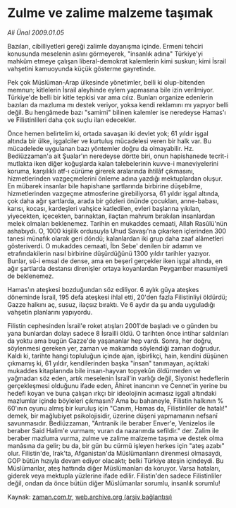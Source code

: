 # Zulme ve zalime malzeme taşımak

*Ali Ünal 2009.01.05*

<tr><td class="metin" colspan="2" style="padding-top: 20px; padding-left: 5px; padding-right: 10px;">Bazıları, cibilliyetleri gereği zalimle dayanışma içinde. Ermeni tehciri konusunda meselenin aslını görmeyerek, "insanlık adına" Türkiye'yi mahkûm etmeye çalışan liberal-demokrat kalemlerin kimi suskun; kimi İsrail vahşetini kamuoyunda küçük gösterme gayretinde.</td></tr><tr><td class="metin" colspan="2" style="padding-top: 20px; padding-left: 5px; padding-right: 10px;"><p> Pek çok Müslüman-Arap ülkesinde yönetimler, belli ki olup-bitenden memnun; kitlelerin İsrail aleyhinde eylem yapmasına bile izin verilmiyor. Türkiye'de belli bir kitle tepkisi var ama cılız. Bunları organize edenlerin bazıları da mazluma mı destek veriyor, yoksa kendi reklamını mı yapıyor belli değil. Bu hengâmede bazı "samimi" bilinen kalemler ise neredeyse Hamas'ı ve Filistinlileri daha çok suçlu ilan edecekler.
<p>Önce hemen belirtelim ki, ortada savaşan iki devlet yok; 61 yıldır işgal altında bir ülke, işgalciler ve kurtuluş mücadelesi veren bir halk var. Bu mücadelede uygulanan bazı yöntemler doğru da olmayabilir. Hz. Bediüzzaman'a ait Şualar'ın neredeyse dörtte biri, onun hapishanede tecrit-i mutlakta iken diğer koğuşlarda kalan talebelerinin kuvve-i maneviyelerini koruma, karşılıklı atf-ı cürüme girerek aralarında ihtilâf çıkmasını, hizmetlerinden vazgeçmelerini önleme adına yazdığı mektuplardan oluşur. En mübarek insanlar bile hapishane şartlarında birbirine düşebilme, hizmetlerinden vazgeçme atmosferine girebiliyorsa, 61 yıldır işgal altında, çok daha ağır şartlarda, arada bir gözleri önünde çocukları, anne-babası, karısı, kocası, kardeşleri vahşice katledilen, evleri başlarına yıkılan, yiyecekten, içecekten, barınaktan, ilaçtan mahrum bırakılan insanlardan melek olmaları beklenemez. Tarihin en mukaddes cemaati, Allah Rasûlü'nün ashabıydı. O, 1000 kişilik ordusuyla Uhud Savaşı'na çıkarken içlerinden 300 tanesi münafık olarak geri döndü; kalanlardan iki grup daha zaaf alâmetleri gösteriverdi. O mukaddes cemaati, İbn Sebe' denilen bir adamın ve etrafındakilerin nasıl birbirine düşürdüğünü 1300 yıldır tarihler yazıyor. Bunlar, sû-i emsal de dense, ama en beşerî gerçekler iken işgal altında, en ağır şartlarda destansı direnişler ortaya koyanlardan Peygamber masumiyeti de beklenemez.
<p>Hamas'ın ateşkesi bozduğundan söz ediliyor. 6 aylık güya ateşkes döneminde İsrail, 195 defa ateşkesi ihlal etti, 20'den fazla Filistinliyi öldürdü; Gazze halkını aç, susuz, ilaçsız bıraktı. Ve 6 aydır da şu anda uyguladığı vahşetin planlarını yapıyordu.
<p>Filistin cephesinden İsrail'e roket atışları 2001'de başladı ve o günden bu yana bunlardan dolayı sadece 8 İsrailli öldü. O tarihten önce intihar saldırıları da yoktu ama bugün Gazze'de yaşananlar hep vardı. Sonra, her doğru, söylenmesi gereken yer, zaman ve makamda söylendiği zaman doğrudur. Kaldı ki, tarihte hangi topluluğun içinde ajan, işbirlikçi, hain, kendini düşünen çıkmamış ki, 61 yıldır, kendilerinden başka "insan" tanımayan, açıktaki mukaddes kitaplarında bile insan-hayvan topyekûn öldürmeden ve yağmadan söz eden, artık meselenin İsrail'in varlığı değil, Siyonist hedeflerin gerçekleşmesi olduğunu ifade eden, Âhiret inancının ve Cennet'in yerine bu hedefi koyan ve buna çalışan ırkçı bir ideolojinin acımasız işgali altındaki mazlumlar içinde böyleleri çıkmasın? Ama bu bahaneyle, Filistin halkının % 60'ının oyunu almış bir kuruluş için "Canım, Hamas da, Filistinliler de hatalı!" demek, bir mağlubiyet psikolojisidir, üzerine düşeni yapmamanın nefsanî savunmasıdır. Bediüzzaman, "Antranik ile beraber Enver'e, Venizelos ile beraber Said Halim'e vurmam; vuran da nazarımda sefildir." der. Zalim ile beraber mazluma vurma, zulme ve zalime malzeme taşıma ve destek olma manâsına da gelir; bu da, bir gün bu cürmü işleyen herkes için "ateş azabı" olur. Filistin'de, Irak'ta, Afganistan'da Müslümanların direnmesi olmasaydı, GOP bütün hızıyla devam ediyor olacaktı; belki Türkiye ateşin içindeydi. Bu Müslümanlar, ateş hattında diğer Müslümanları da koruyor. Varsa hataları, giderek veya mektupla yüzlerine ifade edilir. Filistin'den sadece Filistinliler değil, ondan da önce bütün diğer Müslümanlar sorumlu, insanlık sorumlu!<br/></p></p></p></p></td></tr>

Kaynak: [zaman.com.tr](http://zaman.com.tr/yazar.do?yazino=791873), [web.archive.org (arşiv bağlantısı)](http://web.archive.org/web/20090328232834/http://www.zaman.com.tr:80/yazar.do?yazino=791873)
